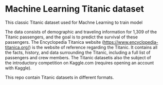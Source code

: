 # Machine Learning Titanic dataset


This classic Titanic dataset used for Machne Learning to train model 

The data consists of demographic and traveling information for 1,309 of the Titanic passengers, and the goal is to predict the survival of these passengers. 
The Encyclopedia Titanica website (https://www.encyclopedia-titanica.org/) is the website of reference regarding the Titanic. It contains all the facts, history, and data surrounding the Titanic, including a full list of passengers and crew members. 
The Titanic datasetis also the subject of the introductory competition on Kaggle.com (requires opening an account with Kaggle).

This repo contain Titanic datasets in different formats.
